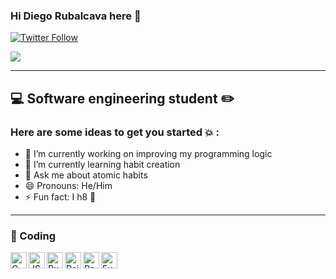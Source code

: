### Hi Diego Rubalcava here 👋

[![Twitter Follow](https://img.shields.io/twitter/follow/DARLec187?color=1DA1F2&logo=Twitter&style=for-the-badge)](https://twitter.com/DARLec187)

<img src="https://media.giphy.com/media/26tn33aiTi1jkl6H6/giphy.gif">

---
## :computer: Software engineering student :pencil2:

### Here are some ideas to get you started :boom: :

- 🔭 I’m currently working on improving my programming logic
- 🌱 I’m currently learning habit creation
- 💬 Ask me about atomic habits
- 😄 Pronouns: He/Him
- ⚡ Fun fact: I h8 :avocado:

---
### :rocket: Coding

<img align="left" width="26px" alt="C" src="https://cdn.jsdelivr.net/gh/devicons/devicon/icons/c/c-original.svg" />
 
<img align="left" width="26px" alt="JS" src="https://cdn.jsdelivr.net/gh/devicons/devicon/icons/javascript/javascript-original.svg" />

<img align="left" width="26px" alt="Ruby" src="https://cdn.jsdelivr.net/gh/devicons/devicon/icons/ruby/ruby-original.svg" />

<img align="left" width="26px" alt="Rails" src="https://cdn.jsdelivr.net/gh/devicons/devicon/icons/rails/rails-plain-wordmark.svg" />

<img align="left" width="26px" alt="React" src="https://cdn.jsdelivr.net/gh/devicons/devicon/icons/react/react-original.svg" />

<img align="left" width="26px" alt="Express" src="https://cdn.jsdelivr.net/gh/devicons/devicon/icons/express/express-original.svg" />
